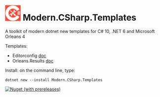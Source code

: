 # <img src="src/CSharp-Toolkit-Icon.png" alt="C# Toolkit" width="10%" /> Modern.CSharp.Templates
A toolkit of modern dotnet new templates for C# 10, .NET 6 and Microsoft Orleans 4

Templates:
- Editorconfig [doc](Editorconfig.md)
- Orleans.Results [doc](https://github.com/Applicita/Orleans.Results)

Install: on the command line, type:
```
dotnet new --install Modern.CSharp.Templates
```

[![Nuget (with prereleases)](https://img.shields.io/nuget/vpre/Modern.CSharp.Templates?color=gold&label=NuGet:%20Modern.CSharp.Templates&style=plastic)](https://www.nuget.org/packages/Modern.CSharp.Templates)
